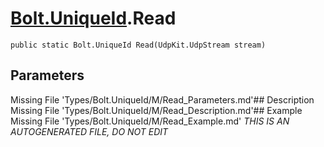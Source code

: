 # [Bolt.UniqueId](Types/Bolt.UniqueId.md).Read
`public static Bolt.UniqueId Read(UdpKit.UdpStream stream)`
## Parameters
Missing File 'Types/Bolt.UniqueId/M/Read_Parameters.md'## Description
Missing File 'Types/Bolt.UniqueId/M/Read_Description.md'## Example
Missing File 'Types/Bolt.UniqueId/M/Read_Example.md'
*THIS IS AN AUTOGENERATED FILE, DO NOT EDIT*
